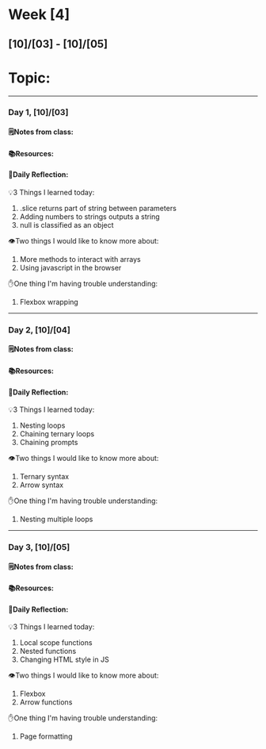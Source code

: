 # Week [4]
## [10]/[03] - [10]/[05]

# Topic:

___

### Day 1, [10]/[03]

#### 🗒️Notes from class:

#### 📚Resources:


#### 💭Daily Reflection:

💡3 Things I learned today:
1. .slice returns part of string between parameters
2. Adding numbers to strings outputs a string
3. null is classified as an object 

👁️Two things I would like to know more about:
1. More methods to interact with arrays
2. Using javascript in the browser

✋One thing I'm having trouble understanding:
1. Flexbox wrapping


___

### Day 2, [10]/[04] 

#### 🗒️Notes from class:

#### 📚Resources:


#### 💭Daily Reflection:

💡3 Things I learned today:
1. Nesting loops
2. Chaining ternary loops
3. Chaining prompts

👁️Two things I would like to know more about:
1. Ternary syntax
2. Arrow syntax

✋One thing I'm having trouble understanding:
1. Nesting multiple loops

___

### Day 3, [10]/[05]
#### 🗒️Notes from class:

#### 📚Resources:


#### 💭Daily Reflection:

💡3 Things I learned today:
1. Local scope functions
2. Nested functions
3. Changing HTML style in JS

👁️Two things I would like to know more about:
1. Flexbox
2. Arrow functions

✋One thing I'm having trouble understanding:
1. Page formatting
 

